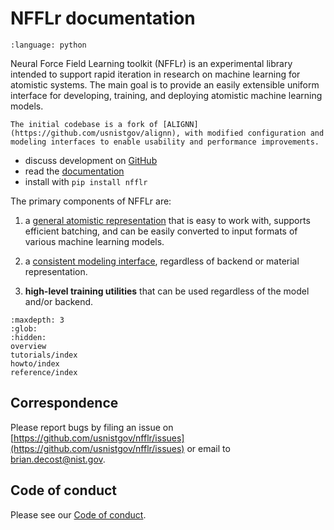 # NFFLr documentation

```{role} python(code)
:language: python
```

Neural Force Field Learning toolkit (NFFLr) is an experimental library intended to support rapid iteration in research on machine learning for atomistic systems.
The main goal is to provide an easily extensible uniform interface for developing, training, and deploying atomistic machine learning models.

```{margin} Project history
The initial codebase is a fork of [ALIGNN](https://github.com/usnistgov/alignn), with modified configuration and modeling interfaces to enable usability and performance improvements.
```

- discuss development on [GitHub](https://github.com/usnistgov/nfflr)
- read the [documentation](https://pages.nist.gov/nfflr)
- install with `pip install nfflr`


The primary components of NFFLr are:

1. a [general atomistic representation](#nfflr.Atoms) that is easy to work with, supports efficient batching, and can be easily converted to input formats of various machine learning models.

2. a [consistent modeling interface](reference/nfflr.models), regardless of backend or material representation.

3. **high-level training utilities** that can be used regardless of the model and/or backend.




```{toctree}
:maxdepth: 3
:glob:
:hidden:
overview
tutorials/index
howto/index
reference/index
```

## Correspondence

Please report bugs by filing an issue on [https://github.com/usnistgov/nfflr/issues](https://github.com/usnistgov/nfflr/issues) or email to brian.decost@nist.gov.

## Code of conduct

Please see our [Code of conduct](https://github.com/usnistgov/jarvis/blob/master/CODE_OF_CONDUCT.md).
